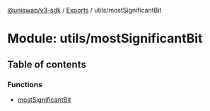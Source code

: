 [@uniswap/v3-sdk](../README.md) / [Exports](../modules.md) / utils/mostSignificantBit

# Module: utils/mostSignificantBit

## Table of contents

### Functions

- [mostSignificantBit](../functions/utils_mostsignificantbit.mostsignificantbit.md)

